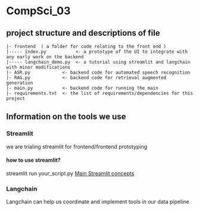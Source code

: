 # CompSci_03

## project structure and descriptions of file
```
|- frontend  ( a folder for code relating to the front end )
|----- index.py           <- a prototype of the UI to integrate with any early work on the backend
|----- langchain_demo.py  <- a tutorial using streamlit and langchain with minor modifications
|- ASR.py            <- backend code for automated speech recognition
|- RAG.py            <- backend code for retrieval augmented generation
|- main.py           <- backend code for running the main
|- requirements.txt  <- the list of requirements/dependencies for this project
```

## Information on the tools we use
### Streamlit
we are trialing streamlit for frontend/frontend prototyping

#### how to use streamlit?
streamlit run your_script.py
[Main Streamlit concepts](https://docs.streamlit.io/get-started/fundamentals/main-concepts)

### Langchain
Langchain can help us coordinate and implement tools in our data pipeline
